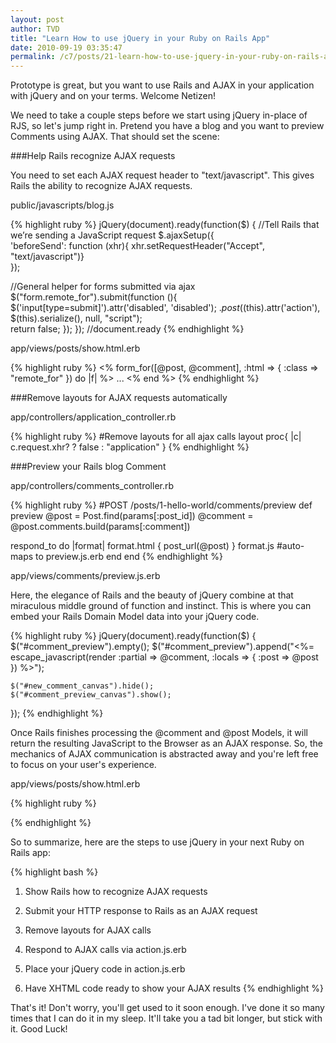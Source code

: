 ```yaml
---
layout: post
author: TVD
title: "Learn How to use jQuery in your Ruby on Rails App"
date: 2010-09-19 03:35:47
permalink: /c7/posts/21-learn-how-to-use-jquery-in-your-ruby-on-rails-app
---
```


Prototype is great, but you want to use Rails and AJAX in your application with jQuery and on your terms. Welcome Netizen! 

We need to take a couple steps before we start using jQuery in-place of RJS, so let's jump right in. Pretend you have a blog and you want to preview Comments using AJAX. That should set the scene:

###Help Rails recognize AJAX requests

You need to set each AJAX request header to "text/javascript". This gives Rails the ability to recognize AJAX requests.

public/javascripts/blog.js

{% highlight ruby %}
jQuery(document).ready(function($) {
  //Tell Rails that we’re sending a JavaScript request
  $.ajaxSetup({  
	 'beforeSend': function (xhr){
     xhr.setRequestHeader("Accept", "text/javascript")}  
  });

  //General helper for forms submitted via ajax
  $("form.remote_for").submit(function (){
     $('input[type=submit]').attr('disabled', 'disabled');
     $.post($(this).attr('action'), $(this).serialize(), null, "script");  
     return false;
  });
}); //document.ready
{% endhighlight %}

app/views/posts/show.html.erb

{% highlight ruby %}
<% form_for([@post, @comment], :html => { :class => "remote_for" }) do |f| %>
...
<% end %>
{% endhighlight %}

###Remove layouts for AJAX requests automatically

app/controllers/application_controller.rb

{% highlight ruby %}
#Remove layouts for all ajax calls
layout proc{ |c| c.request.xhr? ? false : "application" }
{% endhighlight %}

###Preview your Rails blog Comment

app/controllers/comments_controller.rb

{% highlight ruby %}
#POST /posts/1-hello-world/comments/preview
def preview
  @post = Post.find(params[:post_id])
  @comment = @post.comments.build(params[:comment])

  respond_to do |format|
     format.html { post_url(@post) }
     format.js #auto-maps to preview.js.erb
  end
end
{% endhighlight %}

app/views/comments/preview.js.erb

Here, the elegance of Rails and the beauty of jQuery combine at that miraculous middle ground of function and instinct. This is where you can embed your Rails Domain Model data into your jQuery code.

{% highlight ruby %}
jQuery(document).ready(function($) {
	$("#comment_preview").empty();
	$("#comment_preview").append("<%= escape_javascript(render :partial => @comment, :locals => { :post => @post }) %>");
	
	$("#new_comment_canvas").hide();
	$("#comment_preview_canvas").show();
});
{% endhighlight %}

Once Rails finishes processing the @comment and @post Models, it will return the resulting JavaScript to the Browser as an AJAX response. So, the mechanics of AJAX communication is abstracted away and you're left free to focus on your user's experience.

app/views/posts/show.html.erb

{% highlight ruby %}
<div id="comment_preview_canvas">
	<div id="comment_preview"></div>
</div>
{% endhighlight %}

So to summarize, here are the steps to use jQuery in your next Ruby on Rails app:

{% highlight bash %}
1. Show Rails how to recognize AJAX requests

2. Submit your HTTP response to Rails as an AJAX request

3. Remove layouts for AJAX calls

4. Respond to AJAX calls via action.js.erb

5. Place your jQuery code in action.js.erb

6. Have XHTML code ready to show your AJAX results
{% endhighlight %}

That's it! Don't worry, you'll get used to it soon enough. I've done it so many times that I can do it in my sleep. It'll take you a tad bit longer, but stick with it. Good Luck!

